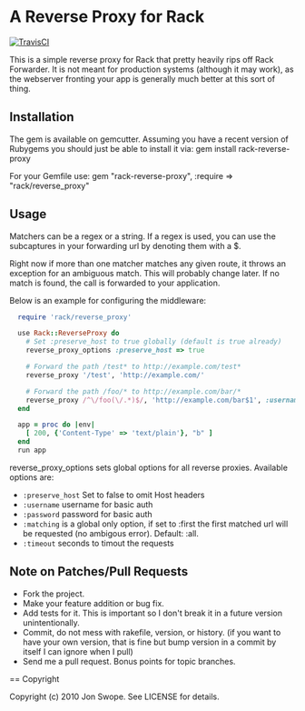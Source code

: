 # A Reverse Proxy for Rack
[![TravisCI](https://secure.travis-ci.org/tstmedia/rack-reverse-proxy.png "Build Status")](http://travis-ci.org/tstmedia/rack-reverse-proxy "Build Status")

This is a simple reverse proxy for Rack that pretty heavily rips off Rack Forwarder.  It is not meant for production systems (although it may work), as the webserver fronting your app is generally much better at this sort of thing.

## Installation
The gem is available on gemcutter.  Assuming you have a recent version of Rubygems you should just be able to install it via:
    gem install rack-reverse-proxy

For your Gemfile use:
    gem "rack-reverse-proxy", :require => "rack/reverse_proxy"

## Usage
Matchers can be a regex or a string.  If a regex is used, you can use the subcaptures in your forwarding url by denoting them with a $.

Right now if more than one matcher matches any given route, it throws an exception for an ambiguous match.  This will probably change later.  If no match is found, the call is forwarded to your application.

Below is an example for configuring the middleware:

```ruby
  require 'rack/reverse_proxy'

  use Rack::ReverseProxy do 
    # Set :preserve_host to true globally (default is true already)
    reverse_proxy_options :preserve_host => true

    # Forward the path /test* to http://example.com/test*
    reverse_proxy '/test', 'http://example.com/'

    # Forward the path /foo/* to http://example.com/bar/*
    reverse_proxy /^\/foo(\/.*)$/, 'http://example.com/bar$1', :username => 'name', :password => 'basic_auth_secret'
  end

  app = proc do |env|
    [ 200, {'Content-Type' => 'text/plain'}, "b" ]
  end
  run app
```

reverse_proxy_options sets global options for all reverse proxies. Available options are:
* `:preserve_host` Set to false to omit Host headers
* `:username` username for basic auth
* `:password` password for basic auth
* `:matching` is a global only option, if set to :first the first matched url will be requested (no ambigous error). Default: :all.
* `:timeout` seconds to timout the requests

## Note on Patches/Pull Requests
* Fork the project.
* Make your feature addition or bug fix.
* Add tests for it. This is important so I don't break it in a
  future version unintentionally.
* Commit, do not mess with rakefile, version, or history.
  (if you want to have your own version, that is fine but bump version in a commit by itself I can ignore when I pull)
* Send me a pull request. Bonus points for topic branches.

== Copyright

Copyright (c) 2010 Jon Swope. See LICENSE for details.
